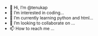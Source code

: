 - 👋 Hi, I’m @tenukap
- 👀 I’m interested in coding...
- 🌱 I’m currently learning python and html...
- 💞️ I’m looking to collaborate on ...
- 📫 How to reach me ...

<!---
tenukap/tenukap is a ✨ special ✨ repository because its `README.md` (this file) appears on your GitHub profile.
You can click the Preview link to take a look at your changes.
--->
